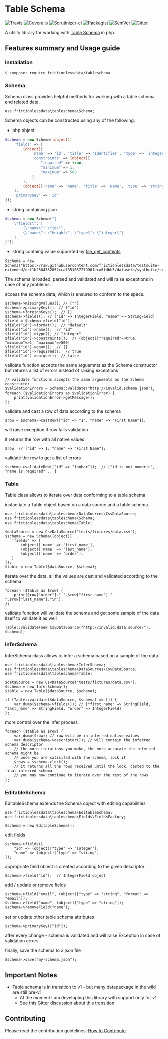 # Table Schema

[![Travis](https://travis-ci.org/frictionlessdata/tableschema-php.svg?branch=master)](https://travis-ci.org/frictionlessdata/tableschema-php)
[![Coveralls](http://img.shields.io/coveralls/frictionlessdata/tableschema-php.svg?branch=master)](https://coveralls.io/r/frictionlessdata/tableschema-php?branch=master)
[![Scrutinizer-ci](https://scrutinizer-ci.com/g/OriHoch/tableschema-php/badges/quality-score.png?b=master)](https://scrutinizer-ci.com/g/OriHoch/tableschema-php/)
[![Packagist](https://img.shields.io/packagist/dm/frictionlessdata/tableschema.svg)](https://packagist.org/packages/frictionlessdata/tableschema)
[![SemVer](https://img.shields.io/badge/versions-SemVer-brightgreen.svg)](http://semver.org/)
[![Gitter](https://img.shields.io/gitter/room/frictionlessdata/chat.svg)](https://gitter.im/frictionlessdata/chat)

A utility library for working with [Table Schema](https://specs.frictionlessdata.io/table-schema/) in php.


## Features summary and Usage guide

### Installation

```bash
$ composer require frictionlessdata/tableschema
```

### Schema

Schema class provides helpful methods for working with a table schema and related data.

`use frictionlessdata\tableschema\Schema;`

Schema objects can be constructed using any of the following:

* php object
```php
$schema = new Schema((object)[
    'fields' => [
        (object)[
            'name' => 'id', 'title' => 'Identifier', 'type' => 'integer', 
            'constraints' => (object)[
                "required" => true,
                "minimum" => 1,
                "maximum" => 500
            ]
        ],
        (object)['name' => 'name', 'title' => 'Name', 'type' => 'string'],
    ],
    'primaryKey' => 'id'
]);
```

* string containing json
```php
$schema = new Schema("{
    \"fields\": [
        {\"name\": \"id\"},
        {\"name\": \"height\", \"type\": \"integer\"}
    ]
}");
```

* string containg value supported by [file_get_contents](http://php.net/manual/en/function.file-get-contents.php)
```
$schema = new Schema("https://raw.githubusercontent.com/frictionlessdata/testsuite-extended/ecf1b2504332852cca1351657279901eca6fdbb5/datasets/synthetic/schema.json");
```

The schema is loaded, parsed and validated and will raise exceptions in case of any problems.

access the schema data, which is ensured to conform to the specs.

```
$schema->missingValues(); // [""]
$schema->primaryKey();  // ["id"]
$schema->foreignKeys();  // []
$schema->fields(); // ["id" => IntegerField, "name" => StringField]
$field = $schema->field("id");
$field("id")->format();  // "default"
$field("id")->name();  // "id"
$field("id")->type(); // "integer"
$field("id")->constraints();  // (object)["required"=>true, "minimum"=>1, "maximum"=>500]
$field("id")->enum();  // []
$field("id")->required();  // true
$field("id")->unique();  // false
```

validate function accepts the same arguemnts as the Schema constructor but returns a list of errors instead of raising exceptions
```
// validate functions accepts the same arguments as the Schema constructor
$validationErrors = Schema::validate("http://invalid.schema.json");
foreach ($validationErrors as $validationError) {
    print(validationError->getMessage();
};
```

validate and cast a row of data according to the schema
```
$row = $schema->castRow(["id" => "1", "name" => "First Name"]);
```

will raise exception if row fails validation

it returns the row with all native values

```
$row  // ["id" => 1, "name" => "First Name"];
```

validate the row to get a list of errors

```
$schema->validateRow(["id" => "foobar"]);  // ["id is not numeric", "name is required" .. ]
```

### Table

Table class allows to iterate over data conforming to a table schema


instantiate a Table object based on a data source and a table schema.

```
use frictionlessdata\tableschema\DataSources\CsvDataSource;
use frictionlessdata\tableschema\Schema;
use frictionlessdata\tableschema\Table;

$dataSource = new CsvDataSource("tests/fixtures/data.csv");
$schema = new Schema((object)[
   'fields' => [
       (object)['name' => 'first_name'],
       (object)['name' => 'last_name'],
       (object)['name' => 'order'],
   ]
]);
$table = new Table($dataSource, $schema);
```

iterate over the data, all the values are cast and validated according to the schema
```
foreach ($table as $row) {
    print($row["order"]." ".$row["first_name"]." ".$row["last_name"]."\n");
};
```

validate function will validate the schema and get some sample of the data itself to validate it as well
 
```
Table::validate(new CsvDataSource("http://invalid.data.source/"), $schema);
```

### InferSchema

InferSchema class allows to infer a schema based on a sample of the data

```
use frictionlessdata\tableschema\InferSchema;
use frictionlessdata\tableschema\DataSources\CsvDataSource;
use frictionlessdata\tableschema\Table;

$dataSource = new CsvDataSource("tests/fixtures/data.csv");
$schema = new InferSchema();
$table = new Table($dataSource, $schema);

if (Table::validate($dataSource, $schema) == []) {
    var_dump($schema->fields()); // ["first_name" => StringField, "last_name" => StringField, "order" => IntegerField]
};
```

more control over the infer process

```
foreach ($table as $row) {
    var_dump($row); // row will be in inferred native values
    var_dump($schema->descriptor()); // will contain the inferred schema descriptor
    // the more iterations you make, the more accurate the inferred schema might be
    // once you are satisifed with the schema, lock it
    $rows = $schema->lock();
    // it returns all the rows received until the lock, casted to the final inferred schema
    // you may now continue to iterate over the rest of the rows
};
```

### EditableSchema

EditableSchema extends the Schema object with editing capabilities

```
use frictionlessdata\tableschema\EditableSchema;
use frictionlessdata\tableschema\Fields\FieldsFactory;

$schema = new EditableSchema();
```

edit fields
```
$schema->fields([
    "id" => (object)["type" => "integer"],
    "name" => (object)["type" => "string"],
]);
```

appropriate field object is created according to the given descriptor
```
$schema->field("id");  // IntegerField object
```

add / update or remove fields

```
$schema->field("email", (object)["type" => "string", "format" => "email"]);
$schema->field("name", (object)["type" => "string"]);
$schema->removeField("name");
```

set or update other table schema attributes
```
$schema->primaryKey(["id"]);
```


after every change - schema is validated and will raise Exception in case of validation errors

finally, save the schema to a json file

```
$schema->save("my-schema.json");
```


## Important Notes

- Table schema is in transition to v1 - but many datapackage in the wild are still pre-v1
  - At the moment I am developing this library with support only for v1
  - See [this Gitter discussion](https://gitter.im/frictionlessdata/chat?at=58df75bfad849bcf423e5d80) about this transition


## Contributing

Please read the contribution guidelines: [How to Contribute](CONTRIBUTING.md)
